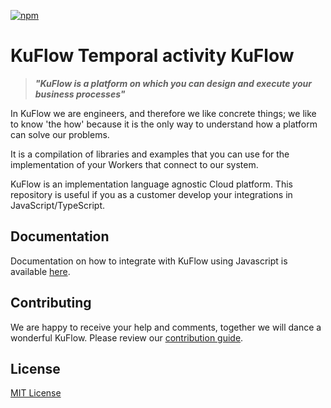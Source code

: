 [![npm](https://img.shields.io/npm/v/@kuflow/kuflow-temporal-activity-kuflow?style=flat-square&label=@kuflow/kuflow-temporal-activity-kuflow)](https://www.npmjs.com/package/@kuflow/kuflow-temporal-activity-kuflow)

# KuFlow Temporal activity KuFlow

> **_"KuFlow is a platform on which you can design and execute your business processes"_**

In KuFlow we are engineers, and therefore we like concrete things; we like to know 'the how' because it is the only way to understand how a platform can solve our problems.

It is a compilation of libraries and examples that you can use for the implementation of your Workers that connect to our system.

KuFlow is an implementation language agnostic Cloud platform. This repository is useful if you as a customer develop your integrations in JavaScript/TypeScript.

## Documentation

Documentation on how to integrate with KuFlow using Javascript is available [here](https://docs.kuflow.com/developers/guides/javascript).

## Contributing

We are happy to receive your help and comments, together we will dance a wonderful KuFlow. Please review our [contribution guide](https://raw.githubusercontent.com/kuflow/kuflow-engine-client-js/main/CONTRIBUTING.md).

## License

[MIT License](https://raw.githubusercontent.com/kuflow/kuflow-engine-client-js/main/LICENSE)
